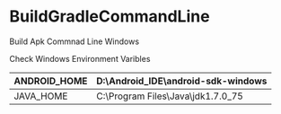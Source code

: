 # BuildGradleCommandLine

Build Apk Commnad Line Windows

Check Windows Environment Varibles 
 
|ANDROID_HOME|D:\Android_IDE\android-sdk-windows |
|------------|-----------------------------------|
|JAVA_HOME   |C:\Program Files\Java\jdk1.7.0_75  |
 
